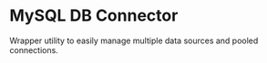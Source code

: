# MySQL DB Connector

Wrapper utility to easily manage multiple data sources and pooled connections.
